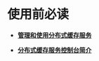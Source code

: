 # 使用前必读<a name="zh-cn_topic_0033568447"></a>

-   **[管理和使用分布式缓存服务](管理和使用分布式缓存服务.md)**  

-   **[分布式缓存服务控制台简介](分布式缓存服务控制台简介.md)**  


